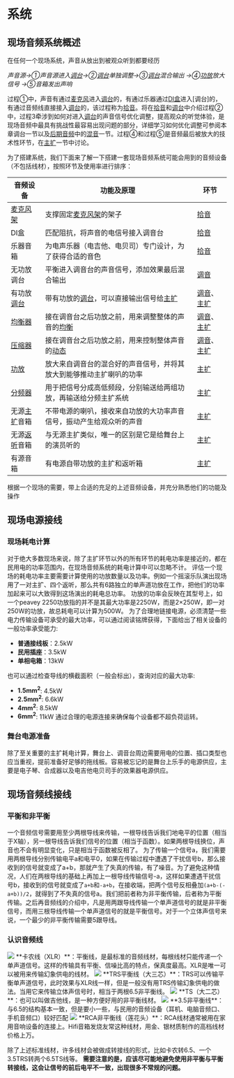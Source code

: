 # 系统
## 现场音频系统概述

在任何一个现场系统，声音从放出到被观众听到都要经历

_声音源&rarr;①声音源进入[调台]()&rarr;②[调台]()单独调整&rarr;③[调台]()混合输出 &rarr;④[功放]()放大信号 &rarr;⑤音箱发出声响_

过程①中，声音有通过[麦克风]()进入[调台]()的，有通过乐器通过[DI盒]()进入[调台]的，有通过音频线直接接入[调台]()的，该过程称为[拾音]()。将在[拾音]()和[调台]()中介绍过程②中，过程3牵涉到如何对进入[调台]()的声音信号优化调整，提高观众的听觉体验，是现场音频中最具有挑战性最容易出现问题的部分，详细学习如何优化调整可参阅本章调台一节以及[后期音频]()中的[混音]()一节。过程④和过程⑤是音频最后被放大的技术性环节，在[主扩]()一节中讨论。

为了搭建系统，我们下面来了解一下搭建一套现场音频系统可能会用到的音频设备（不包括线材），按照环节及使用率进行排序：

| 音频设备 | 功能及原理 | 环节 |
| -- | -- | -- |
| [麦克风架]() | 支撑固定[麦克风架]()的架子 | [拾音]() |
|DI盒 |匹配阻抗，将声音的电信号接入调音台 |[拾音]() |
|乐器音箱 |为电声乐器（电吉他、电贝司）专门设计，为了获得合适的音色 |[拾音]() |
|无功放调台  |平衡进入调音台的声音信号，添加效果最后混合输出  |[调音]() |
|有功放[调台]() |带有功放的[调台]()，可以直接输出信号给[主扩]()  |[调音]()、[主扩]() |
|[均衡器]()  |接在调音台之后功放之前，用来调整整体的声音的[均衡]()  |[调音]()、[主扩]() |
|[压缩器]()  |接在调音台之后功放之前，用来控制整体声音的[动态]()  |[调音]()、[主扩]() |
|[功放]()  |放大来自调音台的混合好的声音信号，并将其放大到能够推动主扩喇叭的功率  |[主扩]() |
|[分频器]()  |用于把信号分成高低频段，分别输送给两组功放，再输送给分频主扩系统  |[主扩]() |
|无源[主扩]()音箱  |不带电源的喇叭，接收来自功放的大功率声音信号，振动产生给观众听的声音  |[主扩]() |
|无源[返听]()音箱  |与无源主扩类似，唯一的区别是它是给舞台上的演员听的  |[主扩]() |
|有源音箱  |有电源自带功放的主扩和返听箱  |[主扩]() |

根据一个现场的需要，带上合适的充足的上述音频设备，并充分熟悉他们的功能及操作


## 现场电源接线
### 现场耗电计算
对于绝大多数现场来说，除了主扩环节以外的所有环节的耗电功率是接近的，都在民用电的功率范围内，在现场音频系统的耗电计算中可以忽略不计。
评估一个现场的耗电功率主要需要计算使用的功放数量以及功率。例如一个摇滚乐队演出现场用了一对主扩、四个返听，那么共有6路独立的单声道功放在工作，把他们的功率加起来可以大致得到这场演出的耗电总功率。
功放的功率会反映在其型号上，如一个peavey 2250功放指的并不是其最大功率是2250W，而是2×250W，即一对250W的功放，故总耗电可以计算为500W。
为了合理地链接电源，必须清楚一些电力传输设备可承受的最大功率，可以通过阅读铭牌获得，下面给出了相关设备的一般功率承受能力:
- **普通接线板**：2.5kW
- **民用插座**：3.5kW
- **单相电箱**：13kW

也可以通过检查导线的横截面积（一般会标出），查询对应的最大功率:
- **1.5mm<sup>2</sup>**: 4.5kW
- **2.5mm<sup>2</sup>**: 6.6kW
- **4mm<sup>2</sup>**: 8.5kW
- **6mm<sup>2</sup>**: 11kW
通过合理的电源连接来确保每个设备都不超负荷运转。
### 舞台电源准备
除了至关重要的主扩耗电计算，舞台上、调音台周边需要用电的位置、插口类型也应当重视，提前准备好足够的拖线板。容易被忘记的是舞台上乐手的电源供应，主要是电子琴、合成器以及电吉他电贝司手的效果器电源供应。


## 现场音频线接线
### 平衡和非平衡
一个音频信号需要用至少两根导线来传输，一根导线告诉我们地电平的位置（相当于X轴），另一根导线告诉我们信号的位置（相当于函数）。如果两根导线换位，声音也不会有明显变化，只是相当于函数被反相了。
为了传输一个信号a，我们需要用两根导线分别传输电平a和电平0，如果在传输过程中遭遇了干扰信号b，那么接收到的信号就变成了a+b，那就产生了失真的传输，有了噪音。为了避免这种情况，人们在两根导线的基础上再加上一根导线传输信号-a，这样如果遭遇干扰信号b，接收到的信号就变成了`a+b`和`-a+b`，在接收端，把两个信号反相叠加`(a+b-(-a+b))/2`，就得到了不失真的信号a。我们把前者称为非平衡传输，后者称为平衡传输。之后再音频线的介绍中，凡是用两跟导线传输一个单声道信号的就是非平衡信号，而用三根导线传输一个单声道信号的就是平衡信号。对于一个立体声信号来说，一个最少的非平衡传输需要5跟导线。

### 认识音频线
<img src="img/live-xlr.jpeg">
**卡农线（XLR）**：平衡线，是最标准的音频线材，每根线材只能传递一个单声道信号。这样的传输具有平衡、信噪比高的特点，保真度最高。XLR是唯一可以被用来传输幻象供电的线材。

<img src="img/live-trs.jpeg">
**TRS平衡线（大三芯）**：TRS可以传输平衡单声道信号，此时效果与XLR线一样，但是一般没有用TRS传输幻象供电的做法。当用它来传输立体声信号时，相当于两根6.5非平衡线。

<img src="img/live-ts.jpeg">
**TS（大二芯）**：也可以叫做吉他线，是一种方便好用的非平衡线材。

<img src="img/live-3.5.jpeg">
**3.5非平衡线**：与6.5的结构基本一致，但是要小一些，与民用的音频设备（耳机、电脑音频口、手机音频口）较好匹配

<img src="img/live-rca.jpeg">
**RCA非平衡线（莲花头）**：RCA线材通常被用在家用音响设备的连接上。Hifi音箱发烧友常这种线材，用金、银材质制作的高档线材价格上万。

除了上述标准线材，许多线材会被做成转接线的形式，比如卡农转6.5、一个3.5TRS转两个6.5TS线等。
**需要注意的是，应该尽可能地避免使用非平衡与平衡转接线，这会让信号的前后电平不一致，出现很多不常规的问题。**
